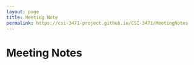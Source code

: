 ```yaml
---
layout: page
title: Meeting Note
permalink: https://csi-3471-project.github.io/CSI-3471/MeetingNotes
---
```

<h1>Meeting Notes<h1>
